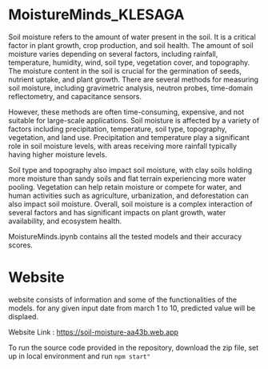 # MoistureMinds_KLESAGA

Soil moisture refers to the amount of water present in the soil. It is a critical factor in plant growth, crop production, and soil health. The amount of soil moisture varies depending on several factors, including rainfall, temperature, humidity, wind, soil type, vegetation cover, and topography. The moisture content in the soil is crucial for the germination of seeds, nutrient uptake, and plant growth. There are several methods for measuring soil moisture, including gravimetric analysis, neutron probes, time-domain reflectometry, and capacitance sensors. 

However, these methods are often time-consuming, expensive, and not suitable for large-scale applications.
Soil moisture is affected by a variety of factors including precipitation, temperature, soil type, topography, vegetation, and land use. Precipitation and temperature play a significant role in soil moisture levels, with areas receiving more rainfall typically having higher moisture levels. 

Soil type and topography also impact soil moisture, with clay soils holding more moisture than sandy soils and flat terrain experiencing more water pooling. Vegetation can help retain moisture or compete for water, and human activities such as agriculture, urbanization, and deforestation can also impact soil moisture. Overall, soil moisture is a complex interaction of several factors and has significant impacts on plant growth, water availability, and ecosystem health.


MoistureMinds.ipynb contains all the tested models and their accuracy scores.

# Website
website consists of information and some of the functionalities of the models. for any given input date from march 1 to 10, predicted value will be displaed.

Website Link : https://soil-moisture-aa43b.web.app

To run the source code provided in the repository, download the zip file, set up in local environment and run 
`npm start"`


